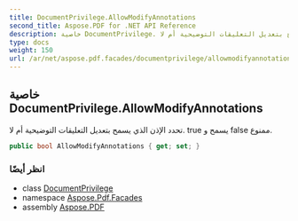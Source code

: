 ```yaml
---
title: DocumentPrivilege.AllowModifyAnnotations
second_title: Aspose.PDF for .NET API Reference
description: خاصية DocumentPrivilege. تحدد الإذن الذي يسمح بتعديل التعليقات التوضيحية أم لا. true يسمح و false ممنوع
type: docs
weight: 150
url: /ar/net/aspose.pdf.facades/documentprivilege/allowmodifyannotations/
---
```

## خاصية DocumentPrivilege.AllowModifyAnnotations

تحدد الإذن الذي يسمح بتعديل التعليقات التوضيحية أم لا. true يسمح و false ممنوع.

```csharp
public bool AllowModifyAnnotations { get; set; }
```

### انظر أيضًا

* class [DocumentPrivilege](../)
* namespace [Aspose.Pdf.Facades](../../../aspose.pdf.facades/)
* assembly [Aspose.PDF](../../../)